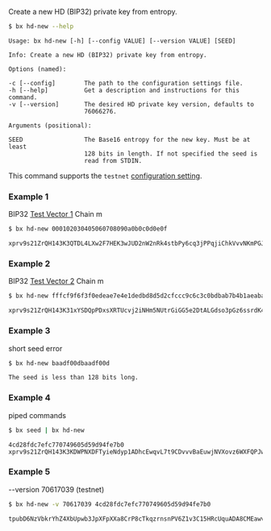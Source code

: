 Create a new HD (BIP32) private key from entropy.   
```sh
$ bx hd-new --help
```
```
Usage: bx hd-new [-h] [--config VALUE] [--version VALUE] [SEED]          

Info: Create a new HD (BIP32) private key from entropy.                  

Options (named):

-c [--config]        The path to the configuration settings file.        
-h [--help]          Get a description and instructions for this command.
-v [--version]       The desired HD private key version, defaults to     
                     76066276.                                           

Arguments (positional):

SEED                 The Base16 entropy for the new key. Must be at least
                     128 bits in length. If not specified the seed is    
                     read from STDIN.
```
This command supports the `testnet` [configuration setting](Configuration-Settings).
### Example 1
BIP32 [Test Vector 1](https://github.com/bitcoin/bips/blob/master/bip-0032.mediawiki#test-vector-1) Chain m
```sh
$ bx hd-new 000102030405060708090a0b0c0d0e0f
```
```
xprv9s21ZrQH143K3QTDL4LXw2F7HEK3wJUD2nW2nRk4stbPy6cq3jPPqjiChkVvvNKmPGJxWUtg6LnF5kejMRNNU3TGtRBeJgk33yuGBxrMPHi
```
### Example 2
BIP32 [Test Vector 2](https://github.com/bitcoin/bips/blob/master/bip-0032.mediawiki#test-vector-2) Chain m
```sh
$ bx hd-new fffcf9f6f3f0edeae7e4e1dedbd8d5d2cfccc9c6c3c0bdbab7b4b1aeaba8a5a29f9c999693908d8a8784817e7b7875726f6c696663605d5a5754514e4b484542
```
```
xprv9s21ZrQH143K31xYSDQpPDxsXRTUcvj2iNHm5NUtrGiGG5e2DtALGdso3pGz6ssrdK4PFmM8NSpSBHNqPqm55Qn3LqFtT2emdEXVYsCzC2U
```
### Example 3
short seed error
```sh
$ bx hd-new baadf00dbaadf00d
```
```
The seed is less than 128 bits long.
```
### Example 4
piped commands
```sh
$ bx seed | bx hd-new
```
```
4cd28fdc7efc770749605d59d94fe7b0
xprv9s21ZrQH143K3KDWPNXDFTyieNdyp1ADhcEwqvL7t9CDvvvBaEuwjNVXovz6WXFQPJwWqKe17wNAq3xArJ3qcBZqhVrH2Sq3EQ4en8ig2Fo
```
### Example 5
--version 70617039 (testnet)
```sh
$ bx hd-new -v 70617039 4cd28fdc7efc770749605d59d94fe7b0
```
```
tpubD6NzVbkrYhZ4XbUpwb3JpXFpXXa8CrP8cTkqzrnsnPV6Z1v3C15HRcUquADA8CMEawvRMMGoKnwg8fza8pPdFUcJH6uxZJJKkDYJJAGT53e
```